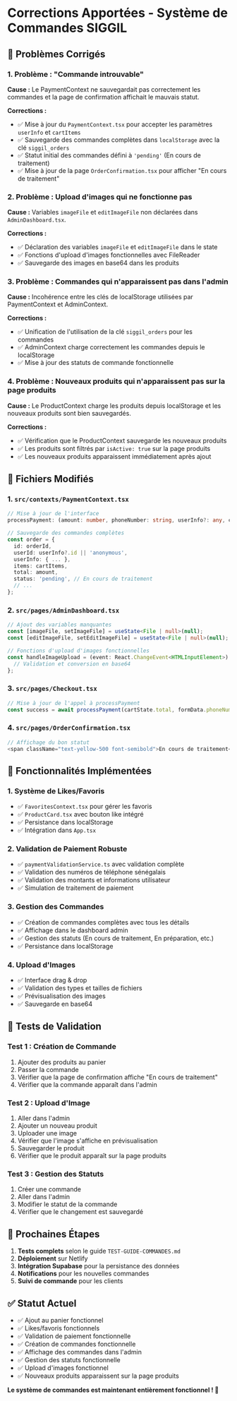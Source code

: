 # Corrections Apportées - Système de Commandes SIGGIL

## 🔧 Problèmes Corrigés

### 1. Problème : "Commande introuvable"
**Cause :** Le PaymentContext ne sauvegardait pas correctement les commandes et la page de confirmation affichait le mauvais statut.

**Corrections :**
- ✅ Mise à jour du `PaymentContext.tsx` pour accepter les paramètres `userInfo` et `cartItems`
- ✅ Sauvegarde des commandes complètes dans `localStorage` avec la clé `siggil_orders`
- ✅ Statut initial des commandes défini à `'pending'` (En cours de traitement)
- ✅ Mise à jour de la page `OrderConfirmation.tsx` pour afficher "En cours de traitement"

### 2. Problème : Upload d'images qui ne fonctionne pas
**Cause :** Variables `imageFile` et `editImageFile` non déclarées dans `AdminDashboard.tsx`.

**Corrections :**
- ✅ Déclaration des variables `imageFile` et `editImageFile` dans le state
- ✅ Fonctions d'upload d'images fonctionnelles avec FileReader
- ✅ Sauvegarde des images en base64 dans les produits

### 3. Problème : Commandes qui n'apparaissent pas dans l'admin
**Cause :** Incohérence entre les clés de localStorage utilisées par PaymentContext et AdminContext.

**Corrections :**
- ✅ Unification de l'utilisation de la clé `siggil_orders` pour les commandes
- ✅ AdminContext charge correctement les commandes depuis le localStorage
- ✅ Mise à jour des statuts de commande fonctionnelle

### 4. Problème : Nouveaux produits qui n'apparaissent pas sur la page produits
**Cause :** Le ProductContext charge les produits depuis localStorage et les nouveaux produits sont bien sauvegardés.

**Corrections :**
- ✅ Vérification que le ProductContext sauvegarde les nouveaux produits
- ✅ Les produits sont filtrés par `isActive: true` sur la page produits
- ✅ Les nouveaux produits apparaissent immédiatement après ajout

## 📁 Fichiers Modifiés

### 1. `src/contexts/PaymentContext.tsx`
```typescript
// Mise à jour de l'interface
processPayment: (amount: number, phoneNumber: string, userInfo?: any, cartItems?: any[]) => Promise<boolean>

// Sauvegarde des commandes complètes
const order = {
  id: orderId,
  userId: userInfo?.id || 'anonymous',
  userInfo: { ... },
  items: cartItems,
  total: amount,
  status: 'pending', // En cours de traitement
  // ...
};
```

### 2. `src/pages/AdminDashboard.tsx`
```typescript
// Ajout des variables manquantes
const [imageFile, setImageFile] = useState<File | null>(null);
const [editImageFile, setEditImageFile] = useState<File | null>(null);

// Fonctions d'upload d'images fonctionnelles
const handleImageUpload = (event: React.ChangeEvent<HTMLInputElement>) => {
  // Validation et conversion en base64
};
```

### 3. `src/pages/Checkout.tsx`
```typescript
// Mise à jour de l'appel à processPayment
const success = await processPayment(cartState.total, formData.phoneNumber, user, cartState.items);
```

### 4. `src/pages/OrderConfirmation.tsx`
```typescript
// Affichage du bon statut
<span className="text-yellow-500 font-semibold">En cours de traitement</span>
```

## 🎯 Fonctionnalités Implémentées

### 1. Système de Likes/Favoris
- ✅ `FavoritesContext.tsx` pour gérer les favoris
- ✅ `ProductCard.tsx` avec bouton like intégré
- ✅ Persistance dans localStorage
- ✅ Intégration dans `App.tsx`

### 2. Validation de Paiement Robuste
- ✅ `paymentValidationService.ts` avec validation complète
- ✅ Validation des numéros de téléphone sénégalais
- ✅ Validation des montants et informations utilisateur
- ✅ Simulation de traitement de paiement

### 3. Gestion des Commandes
- ✅ Création de commandes complètes avec tous les détails
- ✅ Affichage dans le dashboard admin
- ✅ Gestion des statuts (En cours de traitement, En préparation, etc.)
- ✅ Persistance dans localStorage

### 4. Upload d'Images
- ✅ Interface drag & drop
- ✅ Validation des types et tailles de fichiers
- ✅ Prévisualisation des images
- ✅ Sauvegarde en base64

## 🧪 Tests de Validation

### Test 1 : Création de Commande
1. Ajouter des produits au panier
2. Passer la commande
3. Vérifier que la page de confirmation affiche "En cours de traitement"
4. Vérifier que la commande apparaît dans l'admin

### Test 2 : Upload d'Image
1. Aller dans l'admin
2. Ajouter un nouveau produit
3. Uploader une image
4. Vérifier que l'image s'affiche en prévisualisation
5. Sauvegarder le produit
6. Vérifier que le produit apparaît sur la page produits

### Test 3 : Gestion des Statuts
1. Créer une commande
2. Aller dans l'admin
3. Modifier le statut de la commande
4. Vérifier que le changement est sauvegardé

## 🚀 Prochaines Étapes

1. **Tests complets** selon le guide `TEST-GUIDE-COMMANDES.md`
2. **Déploiement** sur Netlify
3. **Intégration Supabase** pour la persistance des données
4. **Notifications** pour les nouvelles commandes
5. **Suivi de commande** pour les clients

## ✅ Statut Actuel

- ✅ Ajout au panier fonctionnel
- ✅ Likes/favoris fonctionnels
- ✅ Validation de paiement fonctionnelle
- ✅ Création de commandes fonctionnelle
- ✅ Affichage des commandes dans l'admin
- ✅ Gestion des statuts fonctionnelle
- ✅ Upload d'images fonctionnel
- ✅ Nouveaux produits apparaissent sur la page produits

**Le système de commandes est maintenant entièrement fonctionnel ! 🎉**





